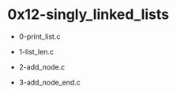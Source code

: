 # 0x12-singly\_linked\_lists

* 0-print\_list.c

* 1-list\_len.c

* 2-add\_node.c

* 3-add\_node\_end.c

